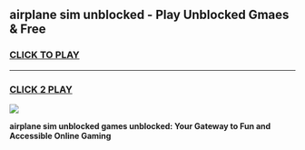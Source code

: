 
## airplane sim unblocked - Play Unblocked Gmaes & Free
<h3>
<a href="https://news.freeplayer.one?title=airplane_sim_unblocked&ref=23F">CLICK TO PLAY</a></h3>
<hr>

<h3>
<a href="https://news.freeplayer.one?title=airplane_sim_unblocked&ref=23F">CLICK 2 PLAY</a>
  
</h3>

<a href="https://news.freeplayer.one?title=airplane_sim_unblocked&ref=23F/"><img src="https://clearcache.store/games.png"></a>


**airplane sim unblocked games unblocked: Your Gateway to Fun and Accessible Online Gaming**
